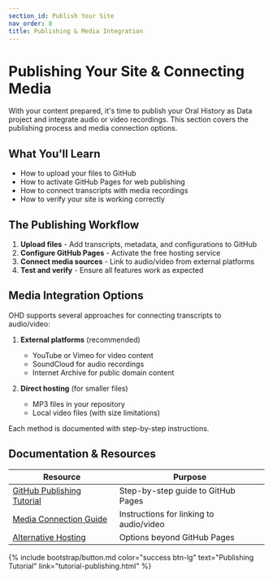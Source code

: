 ```yaml
---
section_id: Publish Your Site
nav_order: 8
title: Publishing & Media Integration
---
```


# Publishing Your Site & Connecting Media

With your content prepared, it's time to publish your Oral History as Data project and integrate audio or video recordings. This section covers the publishing process and media connection options.

## What You'll Learn

- How to upload your files to GitHub
- How to activate GitHub Pages for web publishing
- How to connect transcripts with media recordings
- How to verify your site is working correctly

## The Publishing Workflow

1. **Upload files** - Add transcripts, metadata, and configurations to GitHub
2. **Configure GitHub Pages** - Activate the free hosting service
3. **Connect media sources** - Link to audio/video from external platforms
4. **Test and verify** - Ensure all features work as expected

## Media Integration Options

OHD supports several approaches for connecting transcripts to audio/video:

1. **External platforms** (recommended)
   - YouTube or Vimeo for video content
   - SoundCloud for audio recordings
   - Internet Archive for public domain content

2. **Direct hosting** (for smaller files)
   - MP3 files in your repository
   - Local video files (with size limitations)

Each method is documented with step-by-step instructions.

## Documentation & Resources

| Resource | Purpose |
|----------|---------|
| [GitHub Publishing Tutorial](tutorial-publishing.html) | Step-by-step guide to GitHub Pages |
| [Media Connection Guide](publishing-other.html) | Instructions for linking to audio/video |
| [Alternative Hosting](publishing.html) | Options beyond GitHub Pages |

{% include bootstrap/button.md color="success btn-lg" text="Publishing Tutorial" link="tutorial-publishing.html" %}
